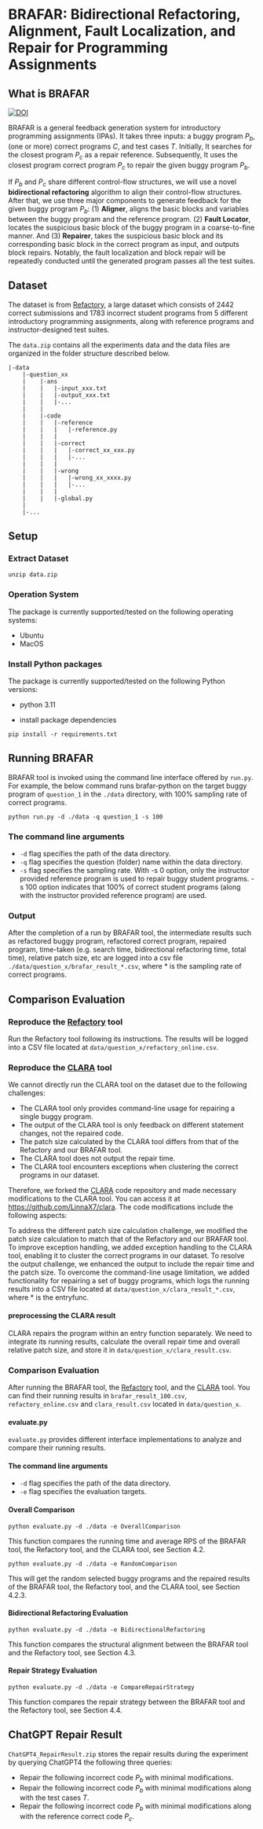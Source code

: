 # BRAFAR: Bidirectional Refactoring, Alignment, Fault Localization, and Repair for Programming Assignments
## What is BRAFAR

[![DOI](https://zenodo.org/badge/824122847.svg)](https://zenodo.org/doi/10.5281/zenodo.12670361)

BRAFAR is a general feedback generation system for introductory programming assignments (IPAs). It takes three inputs: a buggy program $P_b$, (one or more) correct programs $C$, and test cases $T$. Initially, It searches for the closest program $P_c$ as a repair reference. Subsequently, It uses the closest program correct program $P_c$ to repair the given buggy program $P_b$.

If $P_b$ and $P_c$ share different control-flow structures, we will use a novel **bidirectional refactoring** algorithm to align their control-flow structures. After that, we use three major components to generate feedback for the given buggy program $P_b$: (1) **Aligner**, aligns the basic blocks and variables between the buggy program and the reference program. (2) **Fault Locator**, locates the suspicious basic block of the buggy program in a coarse-to-fine manner. And (3) **Repairer**, takes the suspicious basic block and its corresponding basic block in the correct program as input, and outputs block repairs. Notably, the fault localization and block repair will be repeatedly conducted until the generated program passes all the test suites.                    

## Dataset
The dataset is from [Refactory](https://github.com/githubhuyang/refactory), a large dataset which consists of 2442 correct submissions and 1783 incorrect student programs from 5 different introductory programming assignments, along with reference programs and instructor-designed test suites. 

The `data.zip` contains all the experiments data and the data files are organized in the folder structure described below.
```
|-data
    |-question_xx
    |    |-ans
    |    |   |-input_xxx.txt
    |    |   |-output_xxx.txt
    |    |   |-...
    |    |   
    |    |-code
    |    |   |-reference
    |    |   |   |-reference.py
    |    |   |
    |    |   |-correct
    |    |   |   |-correct_xx_xxx.py
    |    |   |   |-...
    |    |   |
    |    |   |-wrong
    |    |   |   |-wrong_xx_xxxx.py
    |    |   |   |-... 
    |    |   |
    |    |   |-global.py   
    |    
    |-...
```


## Setup

### Extract Dataset
`unzip data.zip`

### Operation System
The package is currently supported/tested on the following operating systems:

- Ubuntu
- MacOS

### Install Python packages

The package is currently supported/tested on the following Python versions:

- python 3.11

- install package dependencies

```
pip install -r requirements.txt
```



## Running BRAFAR

BRAFAR tool is invoked using the command line interface offered by `run.py`. For example, the below command runs brafar-python on the target buggy program of `question_1` in the `./data` directory, with 100% sampling rate of correct programs.

```
python run.py -d ./data -q question_1 -s 100
```

### The command line arguments

- `-d` flag specifies the path of the data directory.
- `-q` flag specifies the question (folder) name within the data directory.
- `-s` flag specifies the sampling rate. With -s 0 option, only the instructor provided reference program is used to repair buggy student programs. -s 100 option indicates that 100% of correct student programs (along with the instructor provided reference program) are used.

### Output

After the completion of a run by BRAFAR tool, the intermediate results such as refactored buggy program, refactored correct program, repaired program, time-taken (e.g. search time, bidirectional refactoring time, total time), relative patch size, etc are logged into a csv file `./data/question_x/brafar_result_*.csv`, where * is the sampling rate of correct programs.

## Comparison Evaluation

### Reproduce the [Refactory](https://github.com/githubhuyang/refactory) tool

Run the Refactory tool following its instructions. The results will be logged into a CSV file located at `data/question_x/refactory_online.csv`.

### Reproduce the [CLARA](https://github.com/iradicek/clara) tool 

We cannot directly run the CLARA tool on the dataset due to the following challenges:

* The CLARA tool only provides command-line usage for repairing a single buggy program.
* The output of the CLARA tool is only feedback on different statement changes, not the repaired code.
* The patch size calculated by the CLARA tool differs from that of the Refactory and our BRAFAR tool.
* The CLARA tool does not output the repair time.
* The CLARA tool encounters exceptions when clustering the correct programs in our dataset.

Therefore, we forked the [CLARA](https://github.com/iradicek/clara) code repository and made necessary modifications to the CLARA tool. You can access it at https://github.com/LinnaX7/clara.
The code modifications include the following aspects:

To address the different patch size calculation challenge, we modified the patch size calculation to match that of the Refactory and our BRAFAR tool.
To improve exception handling, we added exception handling to the CLARA tool, enabling it to cluster the correct programs in our dataset.
To resolve the output challenge, we enhanced the output to include the repair time and the patch size.
To overcome the command-line usage limitation, we added functionality for repairing a set of buggy programs, which logs the running results into a CSV file located at `data/question_x/clara_result_*.csv`, where * is the entryfunc.

#### preprocessing the CLARA result
CLARA repairs the program within an entry function separately. We need to integrate its running results, calculate the overall repair time and overall relative patch size, and store it in `data/question_x/clara_result.csv`.

### Comparison Evaluation
After running the BRAFAR tool, the [Refactory](https://github.com/githubhuyang/refactory) tool, and the [CLARA](https://github.com/LinnaX7/clara) tool. You can find their running results in `brafar_result_100.csv`, `refactory_online.csv` and `clara_result.csv` located in `data/question_x`.

#### evaluate.py

`evaluate.py` provides different interface implementations to analyze and compare their running results.

#### The command line arguments
- `-d` flag specifies the path of the data directory.
- `-e` flag specifies the evaluation targets.

#### Overall Comparison

```python evaluate.py -d ./data -e OverallComparison```

This function compares the running time and average RPS of the BRAFAR tool, the Refactory tool, and the CLARA tool, see Section 4.2.

```python evaluate.py -d ./data -e RandomComparison```

This will get the random selected buggy programs and the repaired results of the BRAFAR tool, the Refactory tool, and the CLARA tool, see Section 4.2.3.

#### Bidirectional Refactoring Evaluation

```python evaluate.py -d ./data -e BidirectionalRefactoring```

This function compares the structural alignment between the BRAFAR tool and the Refactory tool, see Section 4.3. 

#### Repair Strategy Evaluation

```python evaluate.py -d ./data -e CompareRepairStrategy```

This function compares the repair strategy between the BRAFAR tool and the Refactory tool, see Section 4.4. 

## ChatGPT Repair Result

`ChatGPT4_RepairResult.zip` stores the repair results during the experiment by querying ChatGPT4 the following three queries:

* Repair the following incorrect code ${P}_b$ with minimal modifications.
* Repair the following incorrect code ${P}_b$ with minimal modifications along with the test cases $T$.
* Repair the following incorrect code ${P}_b$ with minimal modifications along with the reference correct code ${P}_c$.
